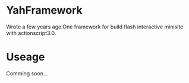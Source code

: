 YahFramework
============
Wrote a few years ago.One framework for build flash interactive minisite with actionscript3.0.

Useage
============
Comming soon...

